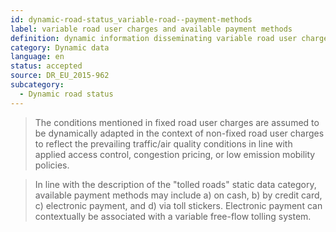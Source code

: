 ```yaml
---
id: dynamic-road-status_variable-road--payment-methods
label: variable road user charges and available payment methods
definition: dynamic information disseminating variable road user charges responding to a congestion/emission pricing policy scheme and the available payment methods.
category: Dynamic data
language: en
status: accepted
source: DR_EU_2015-962
subcategory:
  - Dynamic road status
---
```


>The conditions mentioned in fixed road user charges are assumed to be dynamically adapted in the context of non-fixed road user charges to reflect the prevailing traffic/air quality conditions in line with applied access control, congestion pricing, or low emission mobility policies.

>In line with the description of the "tolled roads" static data category, available payment methods may include a) on cash, b) by credit card, c) electronic payment, and d) via toll stickers. Electronic payment can contextually be associated with a variable free-flow tolling system.

